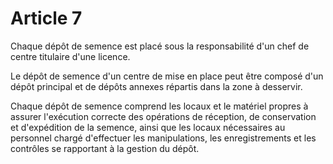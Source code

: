# Article 7

Chaque dépôt de semence est placé sous la responsabilité d'un chef de centre titulaire d'une licence.

Le dépôt de semence d'un centre de mise en place peut être composé d'un dépôt principal et de dépôts annexes répartis dans la zone à desservir.

Chaque dépôt de semence comprend les locaux et le matériel propres à assurer l'exécution correcte des opérations de réception, de conservation et d'expédition de la semence, ainsi que les locaux nécessaires au personnel chargé d'effectuer les manipulations, les enregistrements et les contrôles se rapportant à la gestion du dépôt.

